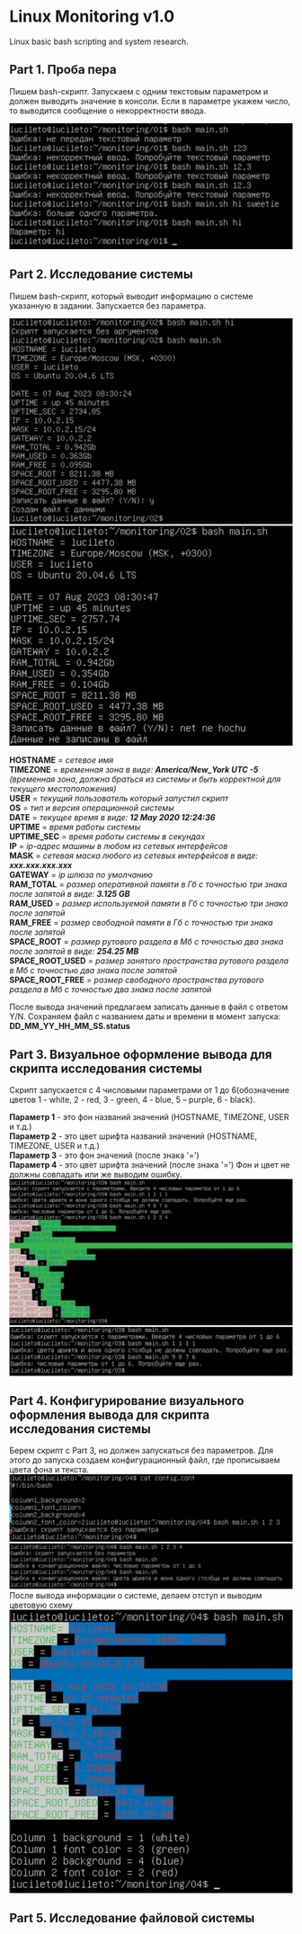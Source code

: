 # Linux Monitoring v1.0

Linux basic bash scripting and system research.

## Part 1. Проба пера

Пишем bash-скрипт. Запускаем с одним текстовым параметром и должен выводить значение в консоли. Если в параметре укажем число, то выводится сообщение о некорректности ввода.

![screenshot](/img/1.png)

## Part 2. Исследование системы

Пишем bash-скрипт, который выводит информацию о системе указанную в задании. Запускается без параметра.

![screenshot](/img/2.png)
![screenshot](/img/2.1.png)

**HOSTNAME** = _сетевое имя_  
**TIMEZONE** = _временная зона в виде: **America/New_York UTC -5** (временная зона, должна браться из системы и быть корректной для текущего местоположения)_  
**USER** = _текущий пользователь который запустил скрипт_  
**OS** = _тип и версия операционной системы_  
**DATE** = _текущее время в виде: **12 May 2020 12:24:36**_  
**UPTIME** = _время работы системы_  
**UPTIME_SEC** = _время работы системы в секундах_  
**IP** = _ip-адрес машины в любом из сетевых интерфейсов_  
**MASK** = _сетевая маска любого из сетевых интерфейсов в виде: **xxx.xxx.xxx.xxx**_  
**GATEWAY** = _ip шлюза по умолчанию_  
**RAM_TOTAL** = _размер оперативной памяти в Гб c точностью три знака после запятой в виде: **3.125 GB**_  
**RAM_USED** = _размер используемой памяти в Гб c точностью три знака после запятой_  
**RAM_FREE** = _размер свободной памяти в Гб c точностью три знака после запятой_  
**SPACE_ROOT** = _размер рутового раздела в Mб с точностью два знака после запятой в виде: **254.25 MB**_  
**SPACE_ROOT_USED** = _размер занятого пространства рутового раздела в Mб с точностью два знака после запятой_  
**SPACE_ROOT_FREE** = _размер свободного пространства рутового раздела в Mб с точностью два знака после запятой_

 После вывода значений предлагаем записать данные в файл с ответом Y/N. Сохраняем файл с названием даты и времени в момент запуска: **DD_MM_YY_HH_MM_SS.status**

 ## Part 3. Визуальное оформление вывода для скрипта исследования системы

 Скрипт запускается с 4 числовыми параметрами от 1 до 6(обозначение цветов 1 - white, 2 - red, 3 - green, 4 - blue, 5 – purple, 6 - black). 
 
**Параметр 1** - это фон названий значений (HOSTNAME, TIMEZONE, USER и т.д.)  
**Параметр 2** - это цвет шрифта названий значений (HOSTNAME, TIMEZONE, USER и т.д.)  
**Параметр 3** - это фон значений (после знака '=')  
**Параметр 4** - это цвет шрифта значений (после знака '=')
Фон и цвет не должны совпадать или же выводим ошибку. 
![screenshot](/img/3.png)
![screenshot](/img/3.1.png)

## Part 4. Конфигурирование визуального оформления вывода для скрипта исследования системы

Берем скрипт с Part 3, но должен запускаться без параметров. Для этого до запуска создаем конфигурационный файл, где прописываем цвета фона и текста.
![screenshot](/img/4.png)
![screenshot](/img/4.2.png)
После вывода информации о системе, делаем отступ и выводим цветовую схему
![screenshot](/img/4.1.png)

## Part 5. Исследование файловой системы

